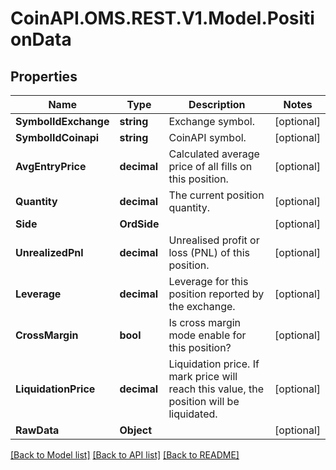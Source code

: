 
# CoinAPI.OMS.REST.V1.Model.PositionData

## Properties

Name | Type | Description | Notes
------------ | ------------- | ------------- | -------------
**SymbolIdExchange** | **string** | Exchange symbol. | [optional] 
**SymbolIdCoinapi** | **string** | CoinAPI symbol. | [optional] 
**AvgEntryPrice** | **decimal** | Calculated average price of all fills on this position. | [optional] 
**Quantity** | **decimal** | The current position quantity. | [optional] 
**Side** | **OrdSide** |  | [optional] 
**UnrealizedPnl** | **decimal** | Unrealised profit or loss (PNL) of this position. | [optional] 
**Leverage** | **decimal** | Leverage for this position reported by the exchange. | [optional] 
**CrossMargin** | **bool** | Is cross margin mode enable for this position? | [optional] 
**LiquidationPrice** | **decimal** | Liquidation price. If mark price will reach this value, the position will be liquidated. | [optional] 
**RawData** | **Object** |  | [optional] 

[[Back to Model list]](../README.md#documentation-for-models)
[[Back to API list]](../README.md#documentation-for-api-endpoints)
[[Back to README]](../README.md)

